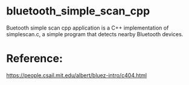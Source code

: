 # bluetooth_simple_scan_cpp
Buetooth simple scan cpp application is a C++ implementation of simplescan.c, a simple program that detects nearby Bluetooth devices.

# Reference: 
https://people.csail.mit.edu/albert/bluez-intro/c404.html
